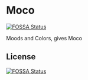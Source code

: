 # Moco
[![FOSSA Status](https://app.fossa.io/api/projects/git%2Bgithub.com%2Ftitans-inc%2FMoco.svg?type=shield)](https://app.fossa.io/projects/git%2Bgithub.com%2Ftitans-inc%2FMoco?ref=badge_shield)

Moods and Colors, gives Moco


## License
[![FOSSA Status](https://app.fossa.io/api/projects/git%2Bgithub.com%2Ftitans-inc%2FMoco.svg?type=large)](https://app.fossa.io/projects/git%2Bgithub.com%2Ftitans-inc%2FMoco?ref=badge_large)